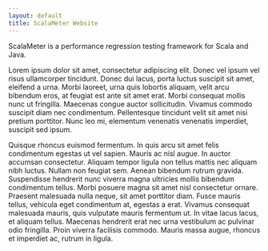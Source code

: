 ```yaml
---
layout: default
title: ScalaMeter Website
---
```



ScalaMeter is a performance regression testing framework for Scala and Java.

Lorem ipsum dolor sit amet, consectetur adipiscing elit. Donec vel ipsum vel risus ullamcorper tincidunt. Donec dui lacus, porta luctus suscipit sit amet, eleifend a urna. Morbi laoreet, urna quis lobortis aliquam, velit arcu bibendum eros, at feugiat est ante sit amet erat. Morbi consequat mollis nunc ut fringilla. Maecenas congue auctor sollicitudin. Vivamus commodo suscipit diam nec condimentum. Pellentesque tincidunt velit sit amet nisi pretium porttitor. Nunc leo mi, elementum venenatis venenatis imperdiet, suscipit sed ipsum.

Quisque rhoncus euismod fermentum. In quis arcu sit amet felis condimentum egestas ut vel sapien. Mauris ac nisl augue. In auctor accumsan consectetur. Aliquam tempor ligula non tellus mattis nec aliquam nibh luctus. Nullam non feugiat sem. Aenean bibendum rutrum gravida. Suspendisse hendrerit nunc viverra magna ultricies mollis bibendum condimentum tellus. Morbi posuere magna sit amet nisl consectetur ornare. Praesent malesuada nulla neque, sit amet porttitor diam. Fusce mauris tellus, vehicula eget condimentum at, egestas a erat. Vivamus consequat malesuada mauris, quis vulputate mauris fermentum ut. In vitae lacus lacus, et aliquam tellus. Maecenas hendrerit erat nec urna vestibulum ac pulvinar odio fringilla. Proin viverra facilisis commodo. Mauris massa augue, rhoncus et imperdiet ac, rutrum in ligula.


